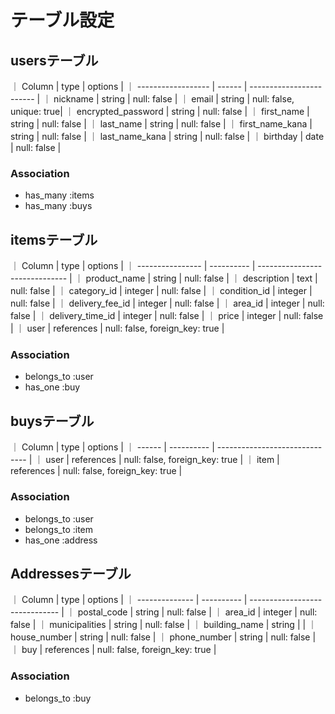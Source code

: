 # テーブル設定

## usersテーブル

｜ Column             | type   | options                  |
｜ ------------------ | ------ | ------------------------ |
｜ nickname           | string | null: false              |
｜ email              | string | null: false, unique: true|
｜ encrypted_password | string | null: false              |
｜ first_name         | string | null: false              |
｜ last_name          | string | null: false              |
｜ first_name_kana    | string | null: false              |
｜ last_name_kana     | string | null: false              |
｜ birthday           | date   | null: false              |

### Association

- has_many :items
- has_many :buys

## itemsテーブル

｜ Column           | type       | options                        |
｜ ---------------- | ---------- | ------------------------------ |
｜ product_name     | string     | null: false                    |
｜ description      | text       | null: false                    |
｜ category_id      | integer    | null: false                    |
｜ condition_id     | integer    | null: false                    |
｜ delivery_fee_id  | integer    | null: false                    |
｜ area_id          | integer    | null: false                    |
｜ delivery_time_id | integer    | null: false                    |
｜ price            | integer    | null: false                    |
｜ user             | references | null: false, foreign_key: true |

### Association

- belongs_to :user
- has_one :buy

## buysテーブル

｜ Column | type       | options                        |
｜ ------ | ---------- | ------------------------------ |
｜ user   | references | null: false, foreign_key: true |
｜ item   | references | null: false, foreign_key: true |



### Association

- belongs_to :user
- belongs_to :item
- has_one :address

## Addressesテーブル

｜ Column         | type       | options                        |
｜ -------------- | ---------- | ------------------------------ |
｜ postal_code    | string     | null: false                    |
｜ area_id        | integer    | null: false                    |
｜ municipalities | string     | null: false                    |
｜ building_name  | string     |                                |
｜ house_number   | string     | null: false                    |
｜ phone_number   | string     | null: false                    |
｜ buy            | references | null: false, foreign_key: true |

### Association

- belongs_to :buy


